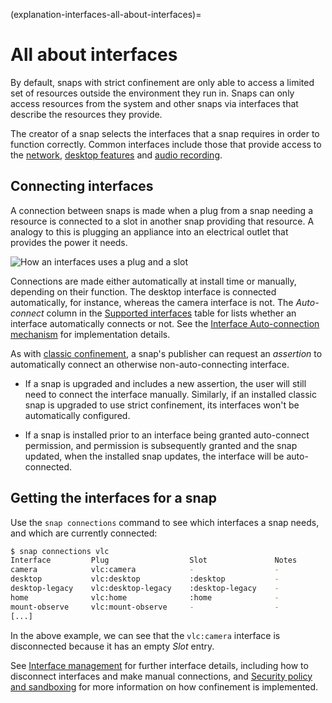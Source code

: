 (explanation-interfaces-all-about-interfaces)=
# All about interfaces

By default, snaps with strict confinement are only able to access a limited set of resources outside the environment they run in. Snaps can only access resources from the system and other snaps via interfaces that describe the resources they provide.

The creator of a snap selects the interfaces that a snap requires in order to function correctly. Common interfaces include those that provide access to the [network](/reference/interfaces/network-interface), [desktop features](/reference/interfaces/desktop-interface) and [audio recording](/reference/interfaces/audio-record-interface).

## Connecting interfaces

A connection between snaps is made when a plug from a snap needing a resource
is connected to a slot in another snap providing that resource.
A analogy to this is plugging an appliance into an electrical outlet that
provides the power it needs.

![How an interfaces uses a plug and a slot](https://assets.ubuntu.com/v1/59c290a8-snapd-interfaces.png) 

Connections are made either automatically at install time or manually, depending on their function. The desktop interface is connected automatically, for instance, whereas the camera interface is not. The *Auto-connect* column in the [Supported interfaces](/reference/interfaces) table for lists  whether an interface automatically connects or not. See the [Interface Auto-connection mechanism](/explanation/interfaces/interface-auto-connection) for implementation details.

As with [classic confinement](/explanation/security/classic-confinement), a snap's publisher can request an *assertion* to automatically connect an otherwise non-auto-connecting interface.

* If a snap is upgraded and includes a new assertion, the user will still need to connect the interface manually. Similarly, if an installed classic snap is upgraded to use strict confinement, its interfaces won't be automatically configured.

* If a snap is installed prior to an interface being granted auto-connect permission, and permission is subsequently granted and the snap updated, when the installed snap updates, the interface will be auto-connected.

## Getting the interfaces for a snap

Use the `snap connections` command to see which interfaces a snap needs, and which are currently connected:

```bash
$ snap connections vlc
Interface         Plug                  Slot               Notes
camera            vlc:camera            -                  -
desktop           vlc:desktop           :desktop           -
desktop-legacy    vlc:desktop-legacy    :desktop-legacy    -
home              vlc:home              :home              -
mount-observe     vlc:mount-observe     -                  -
[...]
```

In the above example,  we can see that the `vlc:camera` interface is disconnected because it has an empty *Slot* entry.

See [Interface management](/how-to-guides/work-with-snaps/connect-interfaces) for further interface details, including how to disconnect interfaces and make manual connections, and [Security policy and sandboxing](/explanation/security/security-policies) for more information on how confinement is implemented.

